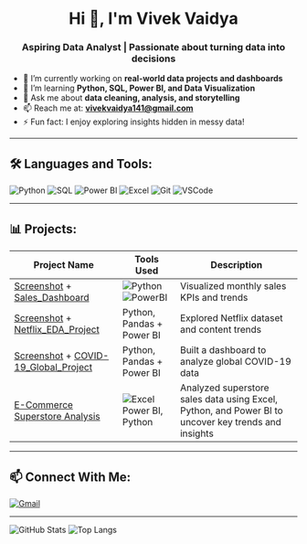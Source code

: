 
<h1 align="center">Hi 👋, I'm Vivek Vaidya</h1>
<h3 align="center">Aspiring Data Analyst | Passionate about turning data into decisions</h3>

- 🔭 I’m currently working on **real-world data projects and dashboards**  
- 🌱 I’m learning **Python, SQL, Power BI, and Data Visualization**  
- 💬 Ask me about **data cleaning, analysis, and storytelling**  
- 📫 Reach me at: **vivekvaidya141@gmail.com**  
- ⚡ Fun fact: I enjoy exploring insights hidden in messy data!

---

## 🛠️ Languages and Tools:

![Python](https://img.shields.io/badge/-Python-black?style=flat-square&logo=python)
![SQL](https://img.shields.io/badge/-SQL-blue?style=flat-square&logo=mysql)
![Power BI](https://img.shields.io/badge/-PowerBI-yellow?style=flat-square&logo=powerbi)
![Excel](https://img.shields.io/badge/-Excel-green?style=flat-square&logo=microsoft-excel)
![Git](https://img.shields.io/badge/-Git-black?style=flat-square&logo=git)
![VSCode](https://img.shields.io/badge/-VSCode-blue?style=flat-square&logo=visual-studio-code)

---

## 📊 Projects:

| Project Name | Tools Used | Description |
|--------------|------------|-------------|
| [Screenshot](https://github.com/VivekVaidya120/Sales_Dashboard/blob/main/Screenshot_Sales_Dashboard.png?raw=true)  +  [Sales_Dashboard](https://github.com/VivekVaidya120/Sales_Dashboard/blob/main/Sales_Dashboard.pbix) | ![Python](https://img.shields.io/badge/-Python-blue) ![PowerBI](https://img.shields.io/badge/-PowerBI-yellow)| Visualized monthly sales KPIs and trends | 📊 |
| [Screenshot](https://github.com/VivekVaidya120/Netflix_EDA_Project/blob/main/Screenshot_Netflix_EDA_Dashboard.png?raw=true)  +  [Netflix_EDA_Project](https://github.com/VivekVaidya120/Netflix_EDA_Project) | Python, Pandas + Power BI | Explored Netflix dataset and content trends |
| [Screenshot](https://github.com/VivekVaidya120/COVID-19_Global_Project/blob/main/Screenshot_COVID-19_Dashboard.png?raw=true)  +  [COVID-19_Global_Project](https://github.com/VivekVaidya120/COVID-19_Global_Project) | Python, Pandas + Power BI | Built a dashboard to analyze global COVID-19 data |
| [E-Commerce Superstore Analysis](https://github.com/VivekVaidya120/ecommerce-superstore) |  ![Excel](https://img.shields.io/badge/-Excel-green) Power BI, Python | Analyzed superstore sales data using Excel, Python, and Power BI to uncover key trends and insights |

---

## 📫 Connect With Me:

[![Gmail](https://img.shields.io/badge/-Gmail-red?style=flat-square&logo=gmail)](mailto:vivekvaidya141@gmail.com)

---

![GitHub Stats](https://github-readme-stats.vercel.app/api?username=VivekVaidya120&show_icons=true&theme=radical)
![Top Langs](https://github-readme-stats.vercel.app/api/top-langs/?username=VivekVaidya120&layout=compact&theme=radical)
